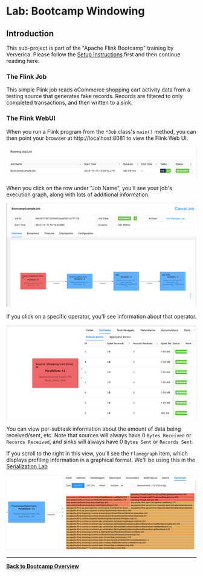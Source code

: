 # Lab: Bootcamp Windowing

## Introduction

This sub-project is part of the "Apache Flink Bootcamp" training by Ververica. 
Please follow the [Setup Instructions](../../README-Bootcamp.md#set-up-your-development-environment) first
and then continue reading here.

### The Flink Job

This simple Flink job reads eCommerce shopping cart activity data from a testing source that generates
fake records. Records are filtered to only completed transactions, and then
written to a sink.

### The Flink WebUI

When you run a Flink program from the `*Job` class's `main()` method, you can then
point your browser at http://localhost:8081 to view the Flink Web UI.

![Flink WebUI](../../images/flink-webui-top.png)

When you click on the row under "Job Name", you'll see your job's execution graph, along
with lots of additional information.

![Flink WebUI Execution Graph](../../images/flink-webui-execution.png)

If you click on a specific operator, you'll see information about that operator.

![Flink WebUI Operator](../../images/flink-webui-operator.png)

You can view per-subtask information about the amount of data being received/sent, etc.
Note that sources will always have 0 `Bytes Received` or `Records Received`, and sinks will
always have 0 `Bytes Sent` or `Records Sent`.

If you scroll to the right in this view, you'll see the `Flamegraph` item, which displays
profiling information in a graphical format. We'll be using this in the
[Serialization Lab](../serialization/README.md)

![Flink WebUI Flamegraph](../../images/flink-webui-flamegraph.png)

-----

[**Back to Bootcamp Overview**](../../README-bootcamp.md)
